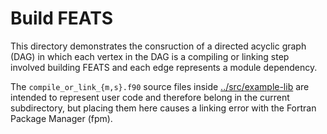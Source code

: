 Build FEATS
===========

This directory demonstrates the consruction of a
directed acyclic graph (DAG) in which each vertex
in the DAG is a compiling or linking step involved 
building FEATS and each edge represents a module
dependency.

The `compile_or_link_{m,s}.f90` source files inside
[../src/example-lib] are intended to represent user
code and therefore belong in the current subdirectory, 
but placing them here causes a linking error with the
Fortran Package Manager (fpm).

[../src/example-lib]: ../src/example-lib
